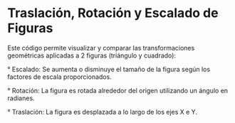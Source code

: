 # Traslación, Rotación y Escalado de Figuras

Este código permite visualizar y comparar las transformaciones geométricas aplicadas a 2 figuras (triángulo y cuadrado):

° Escalado: Se aumenta o disminuye el tamaño de la figura según los factores de escala proporcionados.

° Rotación: La figura es rotada alrededor del origen utilizando un ángulo en radianes.

° Traslación: La figura es desplazada a lo largo de los ejes X e Y.
